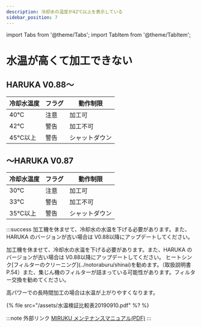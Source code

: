 ```yaml
---
description: 冷却水の温度が42℃以上を表示している
sidebar_position: 7
---
```


import Tabs from '@theme/Tabs';
import TabItem from '@theme/TabItem';

# 水温が高くて加工できない

## HARUKA V0.88～

| 冷却水温度 | フラグ | 動作制限    |
| ----- | --- | ------- |
| 40℃   | 注意  | 加工可     |
| 42℃   | 警告  | 加工不可    |
| 45℃以上 | 警告  | シャットダウン |

## ～HARUKA V0.87

| 冷却水温度 | フラグ | 動作制限    |
| ----- | --- | ------- |
| 30℃   | 注意  | 加工可     |
| 33℃   | 警告  | 加工不可    |
| 35℃以上 | 警告  | シャットダウン |

:::success
<Tabs>
<TabItem value="HAJIME" label="HAJIME">
加工機を休ませて、冷却水の水温を下げる必要があります。また、HARUKA のバージョンが古い場合は V0.88以降にアップデートしてください。
</TabItem>

<TabItem value="HAJIME CL1" label="HAJIME CL1">
加工機を休ませて、冷却水の水温を下げる必要があります。また、HARUKA のバージョンが古い場合は V0.88以降にアップデートしてください。
</TabItem>

<TabItem value="HAJIME CL1 PLUS" label="HAJIME CL1 PLUS">
ヒートシンク[フィルターのクリーニング](../notoraburu/shinai)を勧めます。（取扱説明書 P.54）また、集じん機のフィルターが詰まっている可能性があります。フィルター交換を勧めてください。

高パワーでの長時間加工の場合は水温が上がりやすくなります。

{% file src="/assets/水温検証比較表20190910.pdf" %?
</TabItem>
</Tabs>
%}

:::note 外部リンク
[MIRUKU メンテナンスマニュアル(PDF)](https://www.oh-laser.com/files/miruku_maintenance.pdf) 
:::
